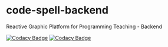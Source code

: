 # code-spell-backend
Reactive Graphic Platform for Programming Teaching - Backend

[![Codacy Badge](https://app.codacy.com/project/badge/Grade/b3501b7d18a140acb0da5d4ca45b157f)](https://www.codacy.com/gh/Code-Spell/code-spell-backend/dashboard?utm_source=github.com&amp;utm_medium=referral&amp;utm_content=Code-Spell/code-spell-backend&amp;utm_campaign=Badge_Grade) 
[![Codacy Badge](https://app.codacy.com/project/badge/Coverage/b3501b7d18a140acb0da5d4ca45b157f)](https://www.codacy.com/gh/Code-Spell/code-spell-backend/dashboard?utm_source=github.com&utm_medium=referral&utm_content=Code-Spell/code-spell-backend&utm_campaign=Badge_Coverage)

